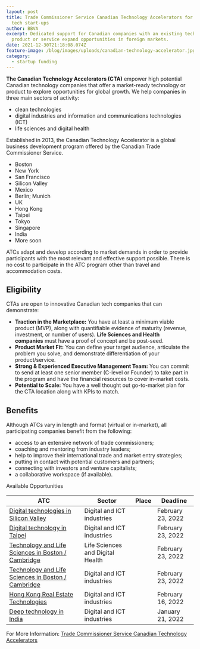 ```yaml
---
layout: post
title: Trade Commissioner Service Canadian Technology Accelerators for Canadian
  tech start-ups
author: BBVA
excerpt: Dedicated support for Canadian companies with an existing technology,
  product or service expand opportunities in foreign markets.
date: 2021-12-30T21:18:08.074Z
feature-image: /blog/images/uploads/canadian-technology-accelerator.jpg
category:
  - startup funding
---
```

**The Canadian Technology Accelerators (CTA)** empower high potential Canadian technology companies that offer a market-ready technology or product to explore opportunities for global growth. We help companies in three main sectors of activity:

* clean technologies
* digital industries and information and communications technologies (ICT)
* life sciences and digital health

Established in 2013, the Canadian Technology Accelerator is a global business development program offered by the Canadian Trade Commissioner Service.

* Boston
* New York
* San Francisco
* Silicon Valley
* Mexico
* Berlin; Munich
* UK
* Hong Kong
* Taipei
* Tokyo
* Singapore
* India
* More soon

ATCs adapt and develop according to market demands in order to provide participants with the most relevant and effective support possible. There is no cost to participate in the ATC program other than travel and accommodation costs.

## Eligibility

CTAs are open to innovative Canadian tech companies that can demonstrate:

* **Traction in the Marketplace:** You have at least a minimum viable product (MVP), along with quantifiable evidence of maturity (revenue, investment, or number of users). **Life Sciences and Health companies** must have a proof of concept and be post-seed.
* **Product Market Fit:** You can define your target audience, articulate the problem you solve, and demonstrate differentiation of your product/service.
* **Strong & Experienced Executive Management Team:** You can commit to send at least one senior member (C-level or Founder) to take part in the program and have the financial resources to cover in-market costs.
* **Potential to Scale:** You have a well thought out go-to-market plan for the CTA location along with KPIs to match.

## Benefits

Although ATCs vary in length and format (virtual or in-market), all participating companies benefit from the following:

* access to an extensive network of trade commissioners;
* coaching and mentoring from industry leaders;
* help to improve their international trade and market entry strategies;
* putting in contact with potential customers and partners;
* connecting with investors and venture capitalists;
* a collaborative workspace (if available).



Available Opportunities

| ATC                                                                                                                             | Sector                           | Place | Deadline          |
| ------------------------------------------------------------------------------------------------------------------------------- | -------------------------------- | ----- | ----------------- |
| [Digital technologies in Silicon Valley](https://www.deleguescommerciaux.gc.ca/cta-atc/silicon_valley.aspx?lang=fra)            | Digital and ICT industries       |       | February 23, 2022 |
| [Digital technology in Taipei](https://www.deleguescommerciaux.gc.ca/cta-atc/tech_accelerator-accelerateurs_tech.aspx?lang=fra) | Digital and ICT industries       |       | February 23, 2022 |
| [Technology and Life Sciences in Boston / Cambridge](https://www.deleguescommerciaux.gc.ca/cta-atc/boston-tech.aspx?lang=fra)   | Life Sciences and Digital Health |       | February 23, 2022 |
| [Technology and Life Sciences in Boston / Cambridge](https://www.deleguescommerciaux.gc.ca/cta-atc/boston-tech.aspx?lang=fra)   | Digital and ICT industries       |       | February 23, 2022 |
| [Hong Kong Real Estate Technologies](https://www.deleguescommerciaux.gc.ca/cta-atc/hong-kong-tech.aspx?lang=fra)                | Digital and ICT industries       |       | February 16, 2022 |
| [Deep technology in India](https://www.tradecommissioner.gc.ca/cta-atc/india-tech-inde.aspx?lang=fra)                           | Digital and ICT industries       |       | January 21, 2022  |





For More Information: [Trade Commissioner Service Canadian Technology Accelerators](https://www.deleguescommerciaux.gc.ca/cta-atc/index.aspx?lang=en)